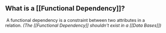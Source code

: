 
## What is a [[Functional Dependency]]?

 A functional dependency is a constraint between two attributes in a relation. *(The [[Functional Dependency]] shouldn't exist in a [[Data Bases]])* 